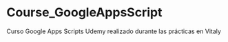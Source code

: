 # Course_GoogleAppsScript
Curso Google Apps Scripts Udemy realizado durante las prácticas en Vitaly
